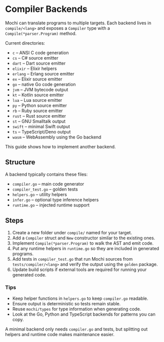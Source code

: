 # Compiler Backends

Mochi can translate programs to multiple targets. Each backend lives in `compile/<lang>` and exposes a `Compiler` type with a `Compile(*parser.Program)` method.

Current directories:

- `c`       – ANSI C code generation
- `cs`      – C# source emitter
- `dart`    – Dart source emitter
- `elixir`  – Elixir helpers
- `erlang`  – Erlang source emitter
- `ex`      – Elixir source emitter
- `go`      – native Go code generation
- `jvm`     – JVM bytecode output
- `kt`      – Kotlin source emitter
- `lua`     – Lua source emitter
- `py`      – Python source emitter
- `rb`      – Ruby source emitter
- `rust`    – Rust source emitter
- `st`      – GNU Smalltalk output
- `swift`   – minimal Swift output
- `ts`      – TypeScript/Deno output
- `wasm`    – WebAssembly using the Go backend

This guide shows how to implement another backend.

## Structure

A backend typically contains these files:

- `compiler.go` – main code generator
- `compiler_test.go` – golden tests
- `helpers.go` – utility helpers
- `infer.go` – optional type inference helpers
- `runtime.go` – injected runtime support

## Steps

1. Create a new folder under `compile/` named for your target.
2. Add a `Compiler` struct and `New` constructor similar to the existing ones.
3. Implement `Compile(*parser.Program)` to walk the AST and emit code.
4. Put any runtime helpers in `runtime.go` so they are included in generated programs.
5. Add tests in `compiler_test.go` that run Mochi sources from `tests/compiler/<lang>` and verify the output using the `golden` package.
6. Update build scripts if external tools are required for running your generated code.

### Tips

- Keep helper functions in `helpers.go` to keep `compiler.go` readable.
- Ensure output is deterministic so tests remain stable.
- Reuse `mochi/types` for type information when generating code.
- Look at the Go, Python and TypeScript backends for patterns you can copy.

A minimal backend only needs `compiler.go` and tests, but splitting out helpers and runtime code makes maintenance easier.

